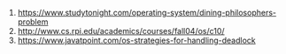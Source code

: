 1. https://www.studytonight.com/operating-system/dining-philosophers-problem
2. http://www.cs.rpi.edu/academics/courses/fall04/os/c10/
3. https://www.javatpoint.com/os-strategies-for-handling-deadlock
